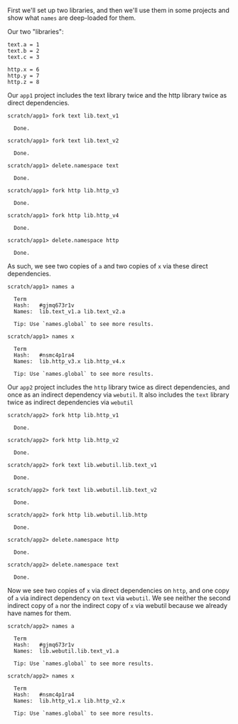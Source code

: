 First we'll set up two libraries, and then we'll use them in some projects and show what `names` are deep-loaded for them.

Our two "libraries":
```unison
text.a = 1
text.b = 2
text.c = 3

http.x = 6
http.y = 7
http.z = 8
```

Our `app1` project includes the text library twice and the http library twice as direct dependencies.
```ucm
scratch/app1> fork text lib.text_v1

  Done.

scratch/app1> fork text lib.text_v2

  Done.

scratch/app1> delete.namespace text

  Done.

scratch/app1> fork http lib.http_v3

  Done.

scratch/app1> fork http lib.http_v4

  Done.

scratch/app1> delete.namespace http

  Done.

```
As such, we see two copies of `a` and two copies of `x` via these direct dependencies.
```ucm
scratch/app1> names a

  Term
  Hash:   #gjmq673r1v
  Names:  lib.text_v1.a lib.text_v2.a
  
  Tip: Use `names.global` to see more results.

scratch/app1> names x

  Term
  Hash:   #nsmc4p1ra4
  Names:  lib.http_v3.x lib.http_v4.x
  
  Tip: Use `names.global` to see more results.

```
Our `app2` project includes the `http` library twice as direct dependencies, and once as an indirect dependency via `webutil`.
It also includes the `text` library twice as indirect dependencies via `webutil`
```ucm
scratch/app2> fork http lib.http_v1

  Done.

scratch/app2> fork http lib.http_v2

  Done.

scratch/app2> fork text lib.webutil.lib.text_v1

  Done.

scratch/app2> fork text lib.webutil.lib.text_v2

  Done.

scratch/app2> fork http lib.webutil.lib.http

  Done.

scratch/app2> delete.namespace http

  Done.

scratch/app2> delete.namespace text

  Done.

```
Now we see two copies of `x` via direct dependencies on `http`, and one copy of `a` via indirect dependency on `text` via `webutil`.
We see neither the second indirect copy of `a` nor the indirect copy of `x` via webutil because we already have names for them.
```ucm
scratch/app2> names a

  Term
  Hash:   #gjmq673r1v
  Names:  lib.webutil.lib.text_v1.a
  
  Tip: Use `names.global` to see more results.

scratch/app2> names x

  Term
  Hash:   #nsmc4p1ra4
  Names:  lib.http_v1.x lib.http_v2.x
  
  Tip: Use `names.global` to see more results.

```
